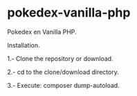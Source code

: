 # pokedex-vanilla-php
Pokedex en Vanilla PHP.

Installation.

1.- Clone the repository or download.

2.- cd to the clone/download directory.

3.- Execute: composer dump-autoload.
